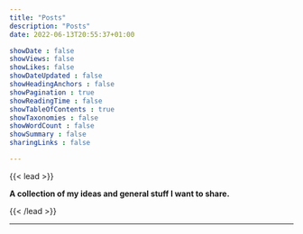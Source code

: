 ```yaml
---
title: "Posts"
description: "Posts"
date: 2022-06-13T20:55:37+01:00

showDate : false
showViews: false
showLikes: false
showDateUpdated : false
showHeadingAnchors : false
showPagination : true
showReadingTime : false
showTableOfContents : true
showTaxonomies : false
showWordCount : false
showSummary : false
sharingLinks : false

---
```


{{< lead >}}

<p><b class="emphasize"> A collection of my ideas and general stuff I want to share. </b></p>

{{< /lead >}}

----
